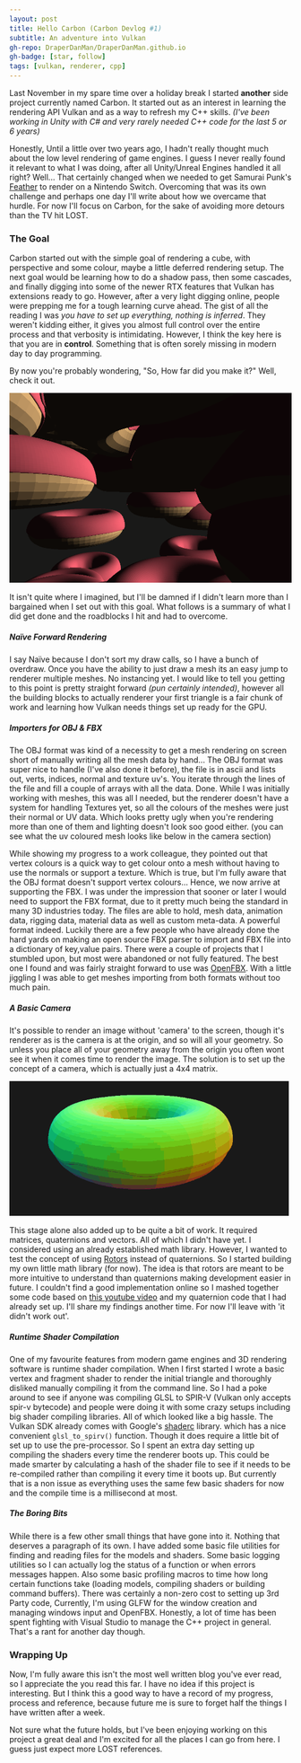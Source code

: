 ```yaml
---
layout: post
title: Hello Carbon (Carbon Devlog #1)
subtitle: An adventure into Vulkan
gh-repo: DraperDanMan/DraperDanMan.github.io
gh-badge: [star, follow]
tags: [vulkan, renderer, cpp]
---
```


Last November in my spare time over a holiday break I started **another** side project currently named Carbon. It started out as an interest in learning the rendering API Vulkan and as a way to refresh my C++ skills. *(I've been working in Unity with C# and very rarely needed C++ code for the last 5 or 6 years)*

Honestly, Until a little over two years ago, I hadn't really thought much about the low level rendering of game engines. I guess I never really found it relevant to what I was doing, after all Unity/Unreal Engines handled it all right? Well... That certainly changed when we needed to get Samurai Punk's [Feather](https://samuraipunk.com/feather) to render on a Nintendo Switch. Overcoming that was its own challenge and perhaps one day I'll write about how we overcame that hurdle. For now I'll focus on Carbon, for the sake of avoiding more detours than the TV hit LOST.

### The Goal

Carbon started out with the simple goal of rendering a cube, with perspective and some colour, maybe a little deferred rendering setup. The next goal would be learning how to do a shadow pass, then some cascades, and finally digging into some of the newer RTX features that Vulkan has extensions ready to go. However, after a very light digging online, people were prepping me for a tough learning curve ahead. The gist of all the reading I was *you have to set up everything, nothing is inferred*. They weren't kidding either, it gives you almost full control over the entire process and that verbosity is intimidating. However, I think the key here is that you are in **control**. Something that is often sorely missing in modern day to day programming.

By now you're probably wondering, "So, How far did you make it?" Well, check it out.

![A animated gif of some vertex coloured donuts flying around in a void.](/img/CarbonVertexColors.gif)

It isn't quite where I imagined, but I'll be damned if I didn't learn more than I bargained when I set out with this goal. What follows is a summary of what I did get done and the roadblocks I hit and had to overcome.

##### Naïve Forward Rendering

I say Naïve because I don't sort my draw calls, so I have a bunch of overdraw. Once you have the ability to just draw a mesh its an easy jump to renderer multiple meshes. No instancing yet. I would like to tell you getting to this point is pretty straight forward *(pun certainly intended)*, however all the building blocks to actually renderer your first triangle is a fair chunk of work and learning how Vulkan needs things set up ready for the GPU.

##### Importers for OBJ & FBX

The OBJ format was kind of a necessity to get a mesh rendering on screen short of manually writing all the mesh data by hand... The OBJ format was super nice to handle (I've also done it before), the file is in ascii and lists out, verts, indices, normal and texture uv's. You iterate through the lines of the file and fill a couple of arrays with all the data. Done. While I was initially working with meshes, this was all I needed, but the renderer doesn't have a system for handling Textures yet, so all the colours of the meshes were just their normal or UV data. Which looks pretty ugly when you're rendering more than one of them and lighting doesn't look soo good either. (you can see what the uv coloured mesh looks like below in the camera section)

While showing my progress to a work colleague, they pointed out that vertex colours is a quick way to get colour onto a mesh without having to use the normals or support a texture. Which is true, but I'm fully aware that the OBJ format doesn't support vertex colours... Hence, we now arrive at supporting the FBX. I was under the impression that sooner or later I would need to support the FBX format, due to it pretty much being the standard in many 3D industries today. The files are able to hold, mesh data, animation data, rigging data, material data as well as custom meta-data. A powerful format indeed. Luckily there are a few people who have already done the hard yards on making an open source FBX parser to import and FBX file into a dictionary of key,value pairs.  There were a couple of projects that I stumbled upon, but most were abandoned or not fully featured. The best one I found and was fairly straight forward to use was [OpenFBX](https://github.com/nem0/OpenFBX). With a little jiggling I was able to get meshes importing from both formats without too much pain. 

##### A Basic Camera

It's possible to render an image without 'camera' to the screen, though it's renderer as is the camera is at the origin, and so will all your geometry. So unless you place all of your geometry away from the origin you often wont see it when it comes time to render the image. The solution is to set up the concept of a camera, which is actually just a 4x4 matrix. 

![A animated gif of a virtual camera moving around a uv coloured donut](/img/vulkanFixedCam.gif)

This stage alone also added up to be quite a bit of work. It required matrices, quaternions and vectors. All of which I didn't have yet. I considered using an already established math library. However, I wanted to test the concept of using [Rotors](https://en.wikipedia.org/wiki/Rotor_(mathematics)) instead of quaternions. So I started building my own little math library (for now). The idea is that rotors are meant to be more intuitive to understand than quaternions making development easier in future. I couldn't find a good implementation online so I mashed together some code based on [this youtube video](https://www.youtube.com/watch?v=Idlv83CxP-8) and my quaternion code that I had already set up. I'll share my findings another time. For now I'll leave with 'it didn't work out'.

##### Runtime Shader Compilation

One of my favourite features from modern game engines and 3D rendering software is runtime shader compilation. When I first started I wrote a basic vertex and fragment shader to render the initial triangle and thoroughly disliked manually compiling it from the command line. So I had a poke around to see if anyone was compiling GLSL to SPIR-V (Vulkan only accepts spir-v bytecode) and people were doing it with some crazy setups including big shader compiling libraries. All of which looked like a big hassle. The Vulkan SDK already comes with Google's [shaderc](https://github.com/google/shaderc/) library. which has a nice convenient `glsl_to_spirv()` function. Though it does require a little bit of set up to use the pre-processor. So I spent an extra day setting up compiling the shaders every time the renderer boots up. This could be made smarter by calculating a hash of the shader file to see if it needs to be re-compiled rather than compiling it every time it boots up. But currently that is a non issue as everything uses the same few basic shaders for now and the compile time is a millisecond at most.

##### The Boring Bits

While there is a few other small things that have gone into it. Nothing that deserves a paragraph of its own. I have added some basic file utilities for finding and reading files for the models and shaders. Some basic logging utilities so I can actually log the status of a function or when errors messages happen. Also some basic profiling macros to time how long certain functions take (loading models, compiling shaders or building command buffers). There was certainly a non-zero cost to setting up 3rd Party code, Currently, I'm using GLFW for the window creation and managing windows input and OpenFBX. Honestly, a lot of time has been spent fighting with Visual Studio to manage the C++ project in general. That's a rant for another day though. 

### Wrapping Up

Now, I'm fully aware this isn't the most well written blog you've ever read, so I appreciate the you read this far. I have no idea if this project is interesting. But I think this a good way to have a record of my progress, process and reference, because future me is sure to forget half the things I have written after a week. 

Not sure what the future holds, but I've been enjoying working on this project a great deal and I'm excited for all the places I can go from here. I guess just expect more LOST references.